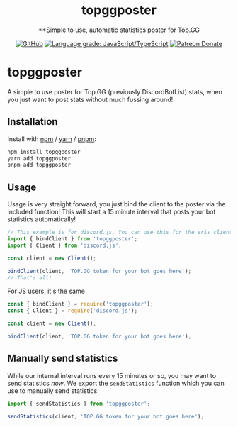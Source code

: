 <div align="center">
  
# topggposter

**Simple to use, automatic statistics poster for Top.GG

[![GitHub](https://img.shields.io/github/license/vladfrangu/topggposter)](https://github.com/vladfrangu/topggposter/blob/master/LICENSE.md)
[![Language grade: JavaScript/TypeScript](https://img.shields.io/lgtm/grade/javascript/g/vladfrangu/topggposter.svg?logo=lgtm&logoWidth=18)](https://lgtm.com/projects/g/vladfrangu/topggposter/context:javascript)
[![Patreon Donate](https://img.shields.io/badge/patreon-donate-brightgreen.svg?label=Donate%20with%20Patreon&logo=patreon&colorB=F96854&link=https://www.patreon.com/vladfrangu)](https://www.patreon.com/vladfrangu)

</div>

# topggposter

A simple to use poster for Top.GG (previously DiscordBotList) stats, when you just want to post stats without much fussing around!

## Installation

Install with [npm](https://www.npmjs.com/) / [yarn](https://yarnpkg.com) / [pnpm](https://pnpm.js.org/):

```sh
npm install topggposter
yarn add topggposter
pnpm add topggposter
```

## Usage

Usage is very straight forward, you just bind the client to the poster via the included function! This will start a 15 minute interval that posts your bot statistics automatically!

```ts
// This example is for discord.js. You can use this for the eris client as well!
import { bindClient } from 'topggposter';
import { Client } from 'discord.js';

const client = new Client();

bindClient(client, 'TOP.GG token for your bot goes here');
// That's all!
```

For JS users, it's the same

```js
const { bindClient } = require('topggposter');
const { Client } = require('discord.js');

const client = new Client();

bindClient(client, 'TOP.GG token for your bot goes here');
```

## Manually send statistics

While our internal interval runs every 15 minutes or so, you may want to send statistics *now*. We export the `sendStatistics` function which you can use to manually send statistics

```ts
import { sendStatistics } from 'topggposter';

sendStatistics(client, 'TOP.GG token for your bot goes here');
```
